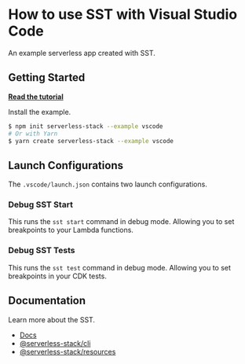 # How to use SST with Visual Studio Code

An example serverless app created with SST.

## Getting Started

[**Read the tutorial**](https://serverless-stack.com/examples/how-to-debug-lambda-functions-with-visual-studio-code.html)

Install the example.

```bash
$ npm init serverless-stack --example vscode
# Or with Yarn
$ yarn create serverless-stack --example vscode
```

## Launch Configurations

The `.vscode/launch.json` contains two launch configurations.

### Debug SST Start

This runs the `sst start` command in debug mode. Allowing you to set breakpoints to your Lambda functions.

### Debug SST Tests

This runs the `sst test` command in debug mode. Allowing you to set breakpoints in your CDK tests.

## Documentation

Learn more about the SST.

- [Docs](https://docs.serverless-stack.com/)
- [@serverless-stack/cli](https://docs.serverless-stack.com/packages/cli)
- [@serverless-stack/resources](https://docs.serverless-stack.com/packages/resources)
